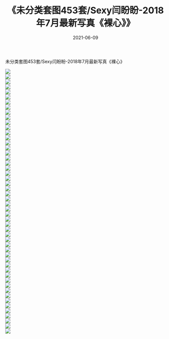 ﻿---
layout: post
title:  《未分类套图453套/Sexy闫盼盼-2018年7月最新写真《裸心》》
date:   2021-06-09
img: http://pic.660000.xyz/1:/网络美图/2021/未分类套图453套/Sexy闫盼盼-2018年7月最新写真《裸心》/000.jpg
categories: [美女, 清纯, 唯美]
---

未分类套图453套/Sexy闫盼盼-2018年7月最新写真《裸心》

 ![](http://pic.660000.xyz/1:/网络美图/2021/未分类套图453套/Sexy闫盼盼-2018年7月最新写真《裸心》/001.jpg) <br>![](http://pic.660000.xyz/1:/网络美图/2021/未分类套图453套/Sexy闫盼盼-2018年7月最新写真《裸心》/002.jpg) <br>![](http://pic.660000.xyz/1:/网络美图/2021/未分类套图453套/Sexy闫盼盼-2018年7月最新写真《裸心》/003.jpg) <br>![](http://pic.660000.xyz/1:/网络美图/2021/未分类套图453套/Sexy闫盼盼-2018年7月最新写真《裸心》/004.jpg) <br>![](http://pic.660000.xyz/1:/网络美图/2021/未分类套图453套/Sexy闫盼盼-2018年7月最新写真《裸心》/005.jpg) <br>![](http://pic.660000.xyz/1:/网络美图/2021/未分类套图453套/Sexy闫盼盼-2018年7月最新写真《裸心》/006.jpg) <br>![](http://pic.660000.xyz/1:/网络美图/2021/未分类套图453套/Sexy闫盼盼-2018年7月最新写真《裸心》/007.jpg) <br>![](http://pic.660000.xyz/1:/网络美图/2021/未分类套图453套/Sexy闫盼盼-2018年7月最新写真《裸心》/008.jpg) <br>![](http://pic.660000.xyz/1:/网络美图/2021/未分类套图453套/Sexy闫盼盼-2018年7月最新写真《裸心》/009.jpg) <br>![](http://pic.660000.xyz/1:/网络美图/2021/未分类套图453套/Sexy闫盼盼-2018年7月最新写真《裸心》/010.jpg) <br>![](http://pic.660000.xyz/1:/网络美图/2021/未分类套图453套/Sexy闫盼盼-2018年7月最新写真《裸心》/011.jpg) <br>![](http://pic.660000.xyz/1:/网络美图/2021/未分类套图453套/Sexy闫盼盼-2018年7月最新写真《裸心》/012.jpg) <br>![](http://pic.660000.xyz/1:/网络美图/2021/未分类套图453套/Sexy闫盼盼-2018年7月最新写真《裸心》/013.jpg) <br>![](http://pic.660000.xyz/1:/网络美图/2021/未分类套图453套/Sexy闫盼盼-2018年7月最新写真《裸心》/014.jpg) <br>![](http://pic.660000.xyz/1:/网络美图/2021/未分类套图453套/Sexy闫盼盼-2018年7月最新写真《裸心》/015.jpg) <br>![](http://pic.660000.xyz/1:/网络美图/2021/未分类套图453套/Sexy闫盼盼-2018年7月最新写真《裸心》/016.jpg) <br>![](http://pic.660000.xyz/1:/网络美图/2021/未分类套图453套/Sexy闫盼盼-2018年7月最新写真《裸心》/017.jpg) <br>![](http://pic.660000.xyz/1:/网络美图/2021/未分类套图453套/Sexy闫盼盼-2018年7月最新写真《裸心》/018.jpg) <br>![](http://pic.660000.xyz/1:/网络美图/2021/未分类套图453套/Sexy闫盼盼-2018年7月最新写真《裸心》/019.jpg) <br>![](http://pic.660000.xyz/1:/网络美图/2021/未分类套图453套/Sexy闫盼盼-2018年7月最新写真《裸心》/020.jpg) <br>![](http://pic.660000.xyz/1:/网络美图/2021/未分类套图453套/Sexy闫盼盼-2018年7月最新写真《裸心》/021.jpg) <br>![](http://pic.660000.xyz/1:/网络美图/2021/未分类套图453套/Sexy闫盼盼-2018年7月最新写真《裸心》/022.jpg) <br>![](http://pic.660000.xyz/1:/网络美图/2021/未分类套图453套/Sexy闫盼盼-2018年7月最新写真《裸心》/023.jpg) <br>![](http://pic.660000.xyz/1:/网络美图/2021/未分类套图453套/Sexy闫盼盼-2018年7月最新写真《裸心》/024.jpg) <br>![](http://pic.660000.xyz/1:/网络美图/2021/未分类套图453套/Sexy闫盼盼-2018年7月最新写真《裸心》/025.jpg) <br>![](http://pic.660000.xyz/1:/网络美图/2021/未分类套图453套/Sexy闫盼盼-2018年7月最新写真《裸心》/026.jpg) <br>![](http://pic.660000.xyz/1:/网络美图/2021/未分类套图453套/Sexy闫盼盼-2018年7月最新写真《裸心》/027.jpg) <br>![](http://pic.660000.xyz/1:/网络美图/2021/未分类套图453套/Sexy闫盼盼-2018年7月最新写真《裸心》/028.jpg) <br>![](http://pic.660000.xyz/1:/网络美图/2021/未分类套图453套/Sexy闫盼盼-2018年7月最新写真《裸心》/029.jpg) <br>![](http://pic.660000.xyz/1:/网络美图/2021/未分类套图453套/Sexy闫盼盼-2018年7月最新写真《裸心》/030.jpg) <br>![](http://pic.660000.xyz/1:/网络美图/2021/未分类套图453套/Sexy闫盼盼-2018年7月最新写真《裸心》/031.jpg) <br>![](http://pic.660000.xyz/1:/网络美图/2021/未分类套图453套/Sexy闫盼盼-2018年7月最新写真《裸心》/032.jpg) <br>![](http://pic.660000.xyz/1:/网络美图/2021/未分类套图453套/Sexy闫盼盼-2018年7月最新写真《裸心》/033.jpg) <br>![](http://pic.660000.xyz/1:/网络美图/2021/未分类套图453套/Sexy闫盼盼-2018年7月最新写真《裸心》/034.jpg) <br>![](http://pic.660000.xyz/1:/网络美图/2021/未分类套图453套/Sexy闫盼盼-2018年7月最新写真《裸心》/035.jpg) <br>![](http://pic.660000.xyz/1:/网络美图/2021/未分类套图453套/Sexy闫盼盼-2018年7月最新写真《裸心》/036.jpg) <br>![](http://pic.660000.xyz/1:/网络美图/2021/未分类套图453套/Sexy闫盼盼-2018年7月最新写真《裸心》/037.jpg) <br>![](http://pic.660000.xyz/1:/网络美图/2021/未分类套图453套/Sexy闫盼盼-2018年7月最新写真《裸心》/038.jpg) <br>![](http://pic.660000.xyz/1:/网络美图/2021/未分类套图453套/Sexy闫盼盼-2018年7月最新写真《裸心》/039.jpg) <br>![](http://pic.660000.xyz/1:/网络美图/2021/未分类套图453套/Sexy闫盼盼-2018年7月最新写真《裸心》/040.jpg) <br>![](http://pic.660000.xyz/1:/网络美图/2021/未分类套图453套/Sexy闫盼盼-2018年7月最新写真《裸心》/041.jpg) <br>![](http://pic.660000.xyz/1:/网络美图/2021/未分类套图453套/Sexy闫盼盼-2018年7月最新写真《裸心》/042.jpg) <br>![](http://pic.660000.xyz/1:/网络美图/2021/未分类套图453套/Sexy闫盼盼-2018年7月最新写真《裸心》/043.jpg) <br>![](http://pic.660000.xyz/1:/网络美图/2021/未分类套图453套/Sexy闫盼盼-2018年7月最新写真《裸心》/044.jpg) <br>![](http://pic.660000.xyz/1:/网络美图/2021/未分类套图453套/Sexy闫盼盼-2018年7月最新写真《裸心》/045.jpg) <br>![](http://pic.660000.xyz/1:/网络美图/2021/未分类套图453套/Sexy闫盼盼-2018年7月最新写真《裸心》/046.jpg) <br>![](http://pic.660000.xyz/1:/网络美图/2021/未分类套图453套/Sexy闫盼盼-2018年7月最新写真《裸心》/047.jpg) <br>![](http://pic.660000.xyz/1:/网络美图/2021/未分类套图453套/Sexy闫盼盼-2018年7月最新写真《裸心》/048.jpg) <br>![](http://pic.660000.xyz/1:/网络美图/2021/未分类套图453套/Sexy闫盼盼-2018年7月最新写真《裸心》/049.jpg) <br>![](http://pic.660000.xyz/1:/网络美图/2021/未分类套图453套/Sexy闫盼盼-2018年7月最新写真《裸心》/050.jpg) <br>![](http://pic.660000.xyz/1:/网络美图/2021/未分类套图453套/Sexy闫盼盼-2018年7月最新写真《裸心》/051.jpg) <br>![](http://pic.660000.xyz/1:/网络美图/2021/未分类套图453套/Sexy闫盼盼-2018年7月最新写真《裸心》/052.jpg) <br>